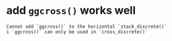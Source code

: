 # add `ggcross()` works well

    Cannot add `ggcross()` to the horizontal `stack_discrete()`
    i `ggcross()` can only be used in `cross_discrete()`

